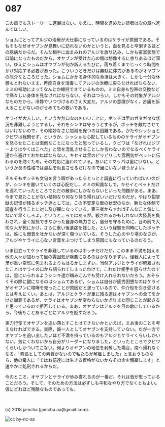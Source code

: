 # 087

この章でもストーリーに進展はない。ゆえに，時間を進めたい読者は次の章へ進んでほしい。  

ショムにとってアルジの治療が大仕事になっているのはケライが原因である。そもそもなぜオヤブンが見舞いに訪れないのかというと，血を見ると卒倒するほどの臆病だからだ。そんな相手に血まみれのアルジを放り込み，しかも密室状態で口論になったものだから，オヤブンが受けた心の傷は想像するに余りあるほど深い。ゆえにショムはオヤブンが何か訴えるたびに，落ち着くまでじっくり時間をかけ対応する必要があった。こういうときだけは無駄に体力があるのがオヤブンの厄介なところだった。ショムにかかる身体的な負担は大きく，しかも十分な休憩もとれないまま，再度自身を消毒してアルジの治療に戻らなければならない。ミミの補助によってなんとか維持できているものの，ミミ自身も包帯の交換などで痛々しい身体を見なければならない。それはつらい。しかもその対象がアルジなものだから，冷静でいつづけるのさえ大変だ。アルジの意識がなく，苦痛を訴えることがないのがせめてもの救いである。  

ケライが大人しい，というか無口なのをいいことに，ボッチは里のガタガタな状況を非難しようとするし，それをシンキは守ろうとするが，ボッチを敵対させてはいけないので，その絶妙なさじ加減を保つのは困難である。かたやシッショとクビワは我関せず，というか，シッショも心配しているもののケライがオヤブンを怒らせたことは面倒なことになったと思っているし，クビワは「なげればジブーよりはやくはこべた」と皆を混乱させることしか言わないのでなるべくケライ達から避けておかねばならない。キセイは里のピリピリした雰囲気がペットに伝わるのを防ぐため，その対応に追われている。あいにくマッパは里にいない。というかあの性格では混乱を助長させるだけなので里にいないほうがよい。  

そもそもボッチも文句を言う暇があったらとっとと調査に行っていればいいのだが，シンキを置いていくのは心配だし，ミミの知識なしで，キセイとペットだけを連れていったところでただの散歩にしかならないといった問題がある。まあ，今まで見たことがない植物なり何なり持ち帰ればいいだけなのだが，やはり裂掌獣の記憶が残るボッチ達としては，この不安定な里の状況のなか，新たな体制で調査を行うことに対し及び腰になっている。第三者からすればそんなこと気にしないで早くしろよ，というところではあるが，殺されるかもしれない大怪我を負わされ，全く抵抗できなかった自身の無力さと，自分を守るために，目の前で大切な人が死にかけ，さらに重い後遺症を残した，という経験を同時にしたボッチは，誰にも弱音を吐かないが深く傷ついている。そうした心のやり場のなさが，アルジやケライに心ない言葉をぶつけてしまう原因にもなっているのだろう。  

いま目立ってケライを非難しているのはボッチだけだが，このまま不満を抱える他の人々が加わって里の雰囲気が険悪になるのはかなりまずい。怪我人によって里が重い空気に包まれるよりもはるかにまずい。当然アルジとケライが解雇されたことはケライの口から語られてしまったわけで，これだけ相手を怒らせたのでは，里にいられるようシンキ達が頼みこんでも受け入れられないだろう。おそらくその際に鍵になるのはショムであるが，ショムは自分が疲労困憊なのはケライがオヤブンに喧嘩を売ったことが原因だと思っているので，仲介役を引き受けるとは考えにくい。あとは，アルジとケライが里に残る道はオヤブンへの全てをかけた謝罪であるが，ケライはオヤブンが変わらないかぎりまた同じことが起きると思っているので拒否している。まあ，オヤブンはアルジを目の敵にしているから，今後もことあるごとにアルジを貶すだろう。  

実力行使でオヤブンを追い落とすことはできないかといえば，まあ後のことを考えなければできる。実際，誰一人としてオヤブンを支持していない。だが一方でオヤブンを追い出したいほど不満を持っているのもアルジとケライくらいしかいない。気にくわないから自分がリーダーになりました，といったところでクビワくらいしかついてこない。何よりオヤブンの地位を剥奪した場合，南へ帰れなくなる。「隊長としての素質がないので私たちが解雇しました」と言おうものなら，他の竜人に「ではお前達には生きる資格がないからその命を解雇します」と速やかに処刑されるからだ。  

今のところ，オヤブンとケライが歩み寄れるのが一番だ。それは皆が思っていることだろう。そして，そのための方法は必ずしも平和なやり方でなくともよい。仮にどれほど残酷なものであっても。  

<br>  
<br>  
(c) 2018 jamcha (jamcha.aa@gmail.com).  

![cc by-nc-sa](https://i.creativecommons.org/l/by-nc-sa/4.0/88x31.png)
